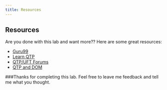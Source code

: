 ```yaml
---
title: Resources
---
```


## Resources

Are you done with this lab and want more?? Here are some great resources:

- [Guru99](http://www.guru99.com/quick-test-professional-qtp-tutorial.html)
- [Learn QTP](http://www.learnqtp.com/step-by-step-guide-to-learn-qtp/)
- [QTP/UFT Forums](http://www.learnqtp.com/forums/)
- [QTP and DOM](http://qtp-interview-questions.blogspot.com/2013/06/how-to-use-html-dom-in-qtp.html)


###Thanks for completing this lab. Feel free to leave me feedback and tell me what you thought.






